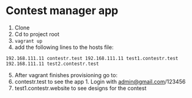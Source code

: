# Contest manager app
1. Clone
2. Cd to project root
3. `vagrant up`
4. add the following lines to the hosts file:

`192.168.111.11 contestr.test
192.168.111.11 test1.contestr.test
192.168.111.11 test2.contestr.test`

5. After vagrant finishes provisioning go to:
  1. contestr.test to see the app
    1. Login with admin@gmail.com/123456
  2. test1.contestr.website to see designs for the contest
